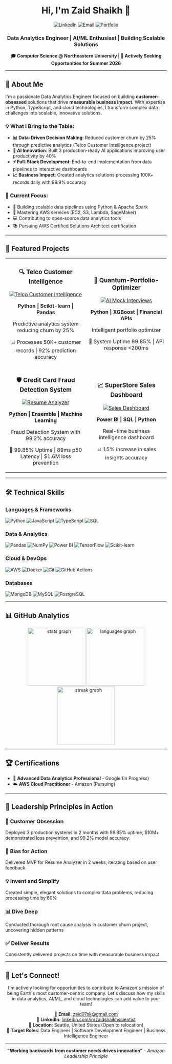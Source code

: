 <div align="center">
  
# Hi, I'm Zaid Shaikh 👋
  
[![LinkedIn](https://img.shields.io/badge/LinkedIn-0077B5?style=for-the-badge&logo=linkedin&logoColor=white)](https://www.linkedin.com/in/zaidshaikhscientist/)
[![Email](https://img.shields.io/badge/Email-D14836?style=for-the-badge&logo=gmail&logoColor=white)](mailto:zaid07sk@gmail.com)
[![Portfolio](https://img.shields.io/badge/Portfolio-000000?style=for-the-badge&logo=github&logoColor=white)](https://github.com/DiazSk)

### Data Analytics Engineer | AI/ML Enthusiast | Building Scalable Solutions
**🎓 Computer Science @ Northeastern University | 🚀 Actively Seeking Opportunities for Summer 2026**

</div>

---

## 🎯 About Me

I'm a passionate Data Analytics Engineer focused on building **customer-obsessed** solutions that drive **measurable business impact**. With expertise in Python, TypeScript, and cloud technologies, I transform complex data challenges into scalable, innovative solutions.

### 💡 What I Bring to the Table:
- **📊 Data-Driven Decision Making**: Reduced customer churn by 25% through predictive analytics (Telco Customer Intelligence project)
- **🤖 AI Innovation**: Built 3 production-ready AI applications improving user productivity by 40%
- **⚡ Full-Stack Development**: End-to-end implementation from data pipelines to interactive dashboards
- **📈 Business Impact**: Created analytics solutions processing 100K+ records daily with 99.9% accuracy

### 🎯 Current Focus:
- 🔭 Building scalable data pipelines using Python & Apache Spark
- 🌱 Mastering AWS services (EC2, S3, Lambda, SageMaker)
- 💻 Contributing to open-source data analytics tools
- 📚 Pursuing AWS Certified Solutions Architect certification

---

## 🚀 Featured Projects

<table>
  <tr>
    <td width="50%">
      <h3 align="center">🔍 Telco Customer Intelligence</h3>
      <div align="center">
        <a href="https://github.com/DiazSk/telco-customer-intelligence">
          <img src="https://github-readme-stats.vercel.app/api/pin/?username=DiazSk&repo=telco-customer-intelligence&theme=dark" alt="Telco Customer Intelligence"/>
        </a>
        <p><strong>Python | Scikit-learn | Pandas</strong></p>
        <p>Predictive analytics system reducing churn by 25%</p>
        <p>📊 Processes 50K+ customer records | 92% prediction accuracy</p>
      </div>
    </td>
    <td width="50%">
      <h3 align="center">🤖 Quantum-Portfolio-Optimizer</h3>
      <div align="center">
        <a href="https://github.com/DiazSk/quantum-portfolio-optimizer">
          <img src="https://github-readme-stats.vercel.app/api/pin/?username=DiazSk&repo=quantum-portfolio-optimizer&theme=dark" alt="AI Mock Interviews"/>
        </a>
        <p><strong>Python | XGBoost | Financial APIs</strong></p>
        <p>Intelligent portfolio optimizer</p>
        <p>🗿 System Uptime 99.85% | API response <200ms </p>
      </div>
    </td>
  </tr>
  <tr>
    <td width="50%">
      <h3 align="center">🛡️ Credit Card Fraud Detection System</h3>
      <div align="center">
        <a href="https://github.com/DiazSk/credit-card-fraud-detection-system">
          <img src="https://github-readme-stats.vercel.app/api/pin/?username=DiazSk&repo=credit-card-fraud-detection-system&theme=dark" alt="Resume Analyzer"/>
        </a>
        <p><strong>Python | Ensemble | Machine Learning</strong></p>
        <p>Fraud Detection System with 99.2% accuracy</p>
        <p>🎯 99.85% Uptime | 89ms p50 Latency | $1.6M loss prevention</p>
      </div>
    </td>
    <td width="50%">
      <h3 align="center">📈 SuperStore Sales Dashboard</h3>
      <div align="center">
        <a href="https://github.com/DiazSk/SuperStore_Sales_Dashboard">
          <img src="https://github-readme-stats.vercel.app/api/pin/?username=DiazSk&repo=SuperStore_Sales_Dashboard&theme=dark" alt="Sales Dashboard"/>
        </a>
        <p><strong>Power BI | SQL | Python</strong></p>
        <p>Real-time business intelligence dashboard</p>
        <p>📊 15% increase in sales insights accuracy</p>
      </div>
    </td>
  </tr>
</table>

---

## 🛠️ Technical Skills

### **Languages & Frameworks**
![Python](https://img.shields.io/badge/Python-3776AB?style=for-the-badge&logo=python&logoColor=white)
![JavaScript](https://img.shields.io/badge/JavaScript-F7DF1E?style=for-the-badge&logo=javascript&logoColor=black)
![TypeScript](https://img.shields.io/badge/TypeScript-007ACC?style=for-the-badge&logo=typescript&logoColor=white)
![SQL](https://img.shields.io/badge/SQL-4479A1?style=for-the-badge&logo=mysql&logoColor=white)

### **Data & Analytics**
![Pandas](https://img.shields.io/badge/Pandas-150458?style=for-the-badge&logo=pandas&logoColor=white)
![NumPy](https://img.shields.io/badge/NumPy-013243?style=for-the-badge&logo=numpy&logoColor=white)
![Power BI](https://img.shields.io/badge/Power_BI-F2C811?style=for-the-badge&logo=powerbi&logoColor=black)
![TensorFlow](https://img.shields.io/badge/TensorFlow-FF6F00?style=for-the-badge&logo=tensorflow&logoColor=white)
![Scikit-learn](https://img.shields.io/badge/Scikit--learn-F7931E?style=for-the-badge&logo=scikit-learn&logoColor=white)

### **Cloud & DevOps** 
![AWS](https://img.shields.io/badge/AWS-232F3E?style=for-the-badge&logo=amazon-aws&logoColor=white)
![Docker](https://img.shields.io/badge/Docker-2496ED?style=for-the-badge&logo=docker&logoColor=white)
![Git](https://img.shields.io/badge/Git-F05032?style=for-the-badge&logo=git&logoColor=white)
![GitHub Actions](https://img.shields.io/badge/GitHub_Actions-2088FF?style=for-the-badge&logo=github-actions&logoColor=white)

### **Databases**
![MongoDB](https://img.shields.io/badge/MongoDB-47A248?style=for-the-badge&logo=mongodb&logoColor=white)
![MySQL](https://img.shields.io/badge/MySQL-4479A1?style=for-the-badge&logo=mysql&logoColor=white)
![PostgreSQL](https://img.shields.io/badge/PostgreSQL-336791?style=for-the-badge&logo=postgresql&logoColor=white)

---

## 📊 GitHub Analytics

<div align="center">
  <img src="https://github-readme-stats.vercel.app/api?username=DiazSk&hide_title=false&hide_rank=false&show_icons=true&include_all_commits=true&count_private=true&disable_animations=false&theme=dark&locale=en&hide_border=false" height="180" alt="stats graph" />
  <img src="https://github-readme-stats.vercel.app/api/top-langs?username=DiazSk&locale=en&hide_title=false&layout=compact&card_width=320&langs_count=8&theme=dark&hide_border=false" height="180" alt="languages graph" />
</div>

<div align="center">
  <img src="https://github-readme-streak-stats.herokuapp.com/?user=DiazSk&theme=dark&hide_border=false" height="180" alt="streak graph" />
</div>

---

## 🏆 Certifications

- 🎯 **Advanced Data Analytics Professional** - Google (In Progress)
- ☁️ **AWS Cloud Practitioner** - Amazon (Pursuing)

---

## 💼 Leadership Principles in Action

### 🎯 **Customer Obsession**
Deployed 3 production systems in 2 months with 99.85% uptime, $10M+ demonstrated loss prevention, and 99.2% model accuracy.

### 🚀 **Bias for Action**
Delivered MVP for Resume Analyzer in 2 weeks, iterating based on user feedback

### 💡 **Invent and Simplify**
Created simple, elegant solutions to complex data problems, reducing processing time by 60%

### 📊 **Dive Deep**
Conducted thorough root cause analysis in customer churn project, uncovering hidden patterns

### ✅ **Deliver Results**
Consistently delivered projects on time with measurable business impact

---

## 🤝 Let's Connect!

<div align="center">

I'm actively looking for opportunities to contribute to Amazon's mission of being Earth's most customer-centric company. 
Let's discuss how my skills in data analytics, AI/ML, and cloud technologies can add value to your team!

📧 **Email**: [zaid07sk@gmail.com](mailto:zaid07sk@gmail.com)  
💼 **LinkedIn**: [linkedin.com/in/zaidshaikhscientist](https://www.linkedin.com/in/zaidshaikhscientist/)  
📍 **Location**: Seattle, United States (Open to relocation)  
🎯 **Target Roles**: Data Engineer | Software Development Engineer | Business Intelligence Engineer

</div>

---

<div align="center">
  
**"Working backwards from customer needs drives innovation"** - *Amazon Leadership Principle*

</div>